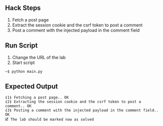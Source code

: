 ## Hack Steps

1. Fetch a post page
2. Extract the session cookie and the csrf token to post a comment
3. Post a comment with the injected payload in the comment field

## Run Script

1. Change the URL of the lab
2. Start script

```
~$ python main.py
```

## Expected Output

```
⦗1⦘ Fetching a post page.. OK
⦗2⦘ Extracting the session cookie and the csrf token to post a comment.. OK
⦗3⦘ Posting a comment with the injected payload in the comment field.. OK
🗹 The lab should be marked now as solved
```
